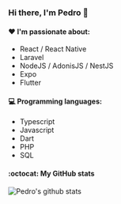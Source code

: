 ### Hi there, I'm Pedro 👋

#### ♥️ I'm passionate about:

- React / React Native
- Laravel
- NodeJS / AdonisJS / NestJS
- Expo
- Flutter

#### 💻 Programming languages:

- Typescript
- Javascript
- Dart
- PHP
- SQL

#### :octocat: My GitHub stats

![Pedro's github stats](https://github-readme-stats.vercel.app/api?username=phvillegas&count_private=true&show_icons=true) 

<!--
- 🔭 I’m currently working on ...
- 🌱 I’m currently learning ...
- 👯 I’m looking to collaborate on ...
- 🤔 I’m looking for help with ...
- 💬 Ask me about ...
- 📫 How to reach me: ...
- 😄 Pronouns: ...
- ⚡ Fun fact: ...
-->

